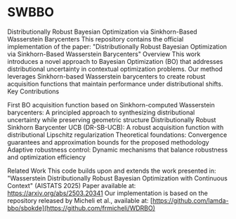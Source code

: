 # SWBBO
Distributionally Robust Bayesian Optimization via Sinkhorn-Based Wasserstein Barycenters
This repository contains the official implementation of the paper:
"Distributionally Robust Bayesian Optimization via Sinkhorn-Based Wasserstein Barycenters"
Overview
This work introduces a novel approach to Bayesian Optimization (BO) that addresses distributional uncertainty in contextual optimization problems. Our method leverages Sinkhorn-based Wasserstein barycenters to create robust acquisition functions that maintain performance under distributional shifts.
Key Contributions

First BO acquisition function based on Sinkhorn-computed Wasserstein barycenters: A principled approach to synthesizing distributional uncertainty while preserving geometric structure
Distributionally Robust Sinkhorn Barycenter UCB (DR-SB-UCB): A robust acquisition function with distributional Lipschitz regularization
Theoretical foundations: Convergence guarantees and approximation bounds for the proposed methodology
Adaptive robustness control: Dynamic mechanisms that balance robustness and optimization efficiency

Related Work
This code builds upon and extends the work presented in:
"Wasserstein Distributionally Robust Bayesian Optimization with Continuous Context" (AISTATS 2025)
Paper available at: https://arxiv.org/abs/2503.20341
Our implementation is based on the repository released by Micheli et al., available at:
[https://github.com/lamda-bbo/sbokde](https://github.com/frmicheli/WDRBO)
